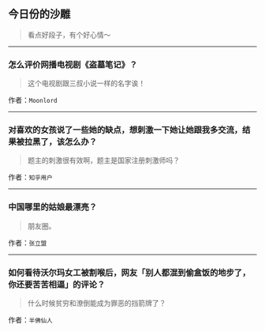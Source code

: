 ## 今日份的沙雕

> 看点好段子，有个好心情～


 
---

### 怎么评价网播电视剧《盗墓笔记》？

> 这个电视剧跟三叔小说一样的名字诶！


作者：`Moonlord`

---

### 对喜欢的女孩说了一些她的缺点，想刺激一下她让她跟我多交流，结果被拉黑了，该怎么办？

> 题主的刺激很有效啊，题主是国家注册刺激师吗？


作者：`知乎用户`

---

### 中国哪里的姑娘最漂亮？

> 朋友圈。


作者：`张立盟`

---

### 如何看待沃尔玛女工被割喉后，网友「别人都混到偷盒饭的地步了，你还要苦苦相逼」的评论？

> 什么时候贫穷和潦倒能成为罪恶的挡箭牌了？


作者：`半佛仙人`